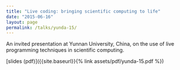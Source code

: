 ```yaml
---
title: "Live coding: bringing scientific computing to life"
date: "2015-06-16"
layout: page
permalink: /talks/yunda-15/
---
```


An invited presentation at Yunnan University, China, on the use of live
programming techniques in scientific computing.

[slides (pdf)]({{site.baseurl}}{% link assets/pdf/yunda-15.pdf %})


